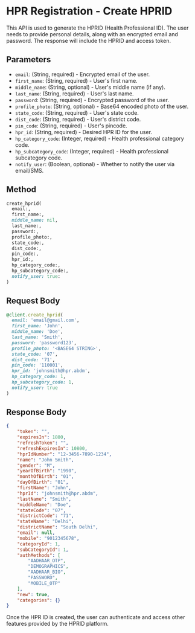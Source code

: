 # HPR Registration - Create HPRID

This API is used to generate the HPRID (Health Professional ID). The user needs to provide personal details, along with an encrypted email and password. The response will include the HPRID and access token.

## Parameters

- `email`: (String, required) - Encrypted email of the user.
- `first_name`: (String, required) - User's first name.
- `middle_name`: (String, optional) - User's middle name (if any).
- `last_name`: (String, required) - User's last name.
- `password`: (String, required) - Encrypted password of the user.
- `profile_photo`: (String, optional) - Base64 encoded photo of the user.
- `state_code`: (String, required) - User's state code.
- `dist_code`: (String, required) - User's district code.
- `pin_code`: (String, required) - User's pincode.
- `hpr_id`: (String, required) - Desired HPR ID for the user.
- `hp_category_code`: (Integer, required) - Health professional category code.
- `hp_subcategory_code`: (Integer, required) - Health professional subcategory code.
- `notify_user`: (Boolean, optional) - Whether to notify the user via email/SMS.


## Method
```ruby
create_hprid(
  email:,
  first_name:,
  middle_name: nil,
  last_name:,
  password:,
  profile_photo:,
  state_code:,
  dist_code:,
  pin_code:,
  hpr_id:,
  hp_category_code:,
  hp_subcategory_code:,
  notify_user: true:
)
```


## Request Body

```ruby
@client.create_hprid(
  email: 'email@gmail.com',
  first_name: 'John',
  middle_name: 'Doe',
  last_name: 'Smith',
  password: 'password123',
  profile_photo: '<BASE64 STRING>',
  state_code: '07',
  dist_code: '71',
  pin_code: '110001',
  hpr_id: 'johnsmith@hpr.abdm',
  hp_category_code: 1,
  hp_subcategory_code: 1,
  notify_user: true
)
```


## Response Body

```json
{
    "token": "",
    "expiresIn": 1800,
    "refreshToken": "",
    "refreshExpiresIn": 10800,
    "hprIdNumber": "12-3456-7890-1234",
    "name": "John Smith",
    "gender": "M",
    "yearOfBirth": "1990",
    "monthOfBirth": "01",
    "dayOfBirth": "01",
    "firstName": "John",
    "hprId": "johnsmith@hpr.abdm",
    "lastName": "Smith",
    "middleName": "Doe",
    "stateCode": "07",
    "districtCode": "71",
    "stateName": "Delhi",
    "districtName": "South Delhi",
    "email": null,
    "mobile": "9012345678",
    "categoryId": 1,
    "subCategoryId": 1,
    "authMethods": [
        "AADHAAR_OTP",
        "DEMOGRAPHICS",
        "AADHAAR_BIO",
        "PASSWORD",
        "MOBILE_OTP"
    ],
    "new": true,
    "categories": {}
}
```

Once the HPR ID is created, the user can authenticate and access other features provided by the HPRID platform.

